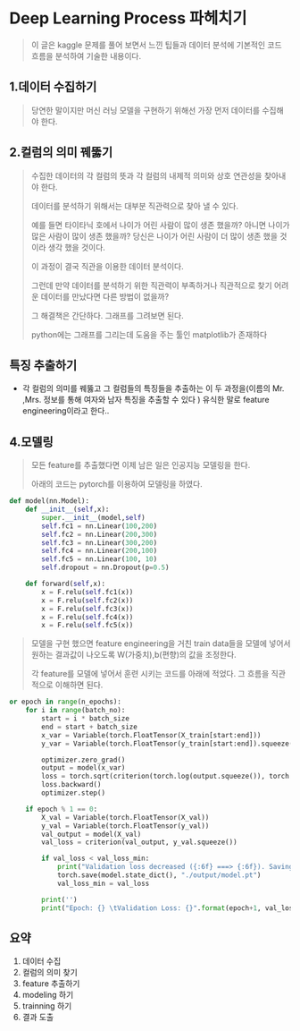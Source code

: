 # Deep Learning Process 파헤치기

> 이 글은 kaggle 문제를 풀어 보면서 느낀 팁들과 데이터 분석에 기본적인 코드 흐름을 분석하여 기술한 내용이다.



## 1.데이터 수집하기

> 당연한 말이지만 머신 러닝 모델을 구현하기 위해선 가장 먼저 데이터를 수집해야 한다.



## 2.컬럼의 의미 꿰뚫기



> 수집한 데이터의 각 컬럼의 뜻과 각 컬럼의 내제적 의미와 상호 연관성을 찾아내야 한다. 
>
> 데이터를 분석하기 위해서는 대부분 직관력으로 찾아 낼 수 있다.
>
> 예를 들면 타이타닉 호에서 나이가 어린 사람이 많이 생존 했을까?  아니면 나이가 많은 사람이 많이 생존 했을까?  당신은 나이가 어린 사람이 더 많이 생존 했을 것이라 생각 했을 것이다. 
>
> 이 과정이 결국 직관을 이용한 데이터 분석이다. 
>
> 그런데 만약 데이터를 분석하기 위한 직관력이 부족하거나 직관적으로 찾기 어려운 데이터를 만났다면 다른 방법이 없을까? 
>
> 그 해결책은 간단하다. 그래프를 그려보면 된다. 
>
> python에는 그래프를 그리는데 도움을 주는 툴인 matplotlib가 존재하다
>
> 



## 	특징 추출하기

* 각 컬럼의 의미를 꿰뚫고 그 컬럼들의 특징들을 추출하는 이 두 과정을(이름의  Mr.  ,Mrs.  정보를 통해 여자와 남자 특징을 추출할 수 있다 ) 유식한 말로 feature engineering이라고 한다..



## 4.모델링

>  모든 feature를 추출했다면 이제 남은 일은 인공지능 모델링을 한다.  
>
> 아래의 코드는 pytorch를 이용하여 모델링을 하였다.

```python
def model(nn.Model):
	def __init__(self,x):
		super.__init__(model,self)
		self.fc1 = nn.Linear(100,200)
		self.fc2 = nn.Linear(200,300)
		self.fc3 = nn.Linear(300,200)	
		self.fc4 = nn.Linear(200,100)
		self.fc5 = nn.Linear(100, 10)
		self.dropout = nn.Dropout(p=0.5)

	def forward(self,x):
		x = F.relu(self.fc1(x))
		x = F.relu(self.fc2(x))
		x = F.relu(self.fc3(x))
		x = F.relu(self.fc4(x))
		x = F.relu(self.fc5(x))
```



> 모델을 구현 했으면 feature engineering을 거친 train data들을 모델에 넣어서 원하는 결과값이 나오도록 W(가중치),b(편향)의 값을 조정한다.
>
> 각 feature를 모델에 넣어서 훈련 시키는 코드를 아래에 적었다. 그 흐름을 직관적으로 이해하면 된다.

```python
or epoch in range(n_epochs):
    for i in range(batch_no):
        start = i * batch_size
        end = start + batch_size
        x_var = Variable(torch.FloatTensor(X_train[start:end]))
        y_var = Variable(torch.FloatTensor(y_train[start:end]).squeeze())

        optimizer.zero_grad()
        output = model(x_var)
        loss = torch.sqrt(criterion(torch.log(output.squeeze()), torch.log(y_var)))
        loss.backward()
        optimizer.step()

    if epoch % 1 == 0:
        X_val = Variable(torch.FloatTensor(X_val))
        y_val = Variable(torch.FloatTensor(y_val))
        val_output = model(X_val)
        val_loss = criterion(val_output, y_val.squeeze())

        if val_loss < val_loss_min:
            print("Validation loss decreased ({:6f} ===> {:6f}). Saving the model...".format(val_loss_min, val_loss))
            torch.save(model.state_dict(), "./output/model.pt")
            val_loss_min = val_loss

        print('')
        print("Epoch: {} \tValidation Loss: {}".format(epoch+1, val_loss))

```

## 요약

1. 데이터 수집
2. 컬럼의 의미 찾기
3. feature 추출하기
4. modeling 하기
5. trainning 하기
6. 결과 도출